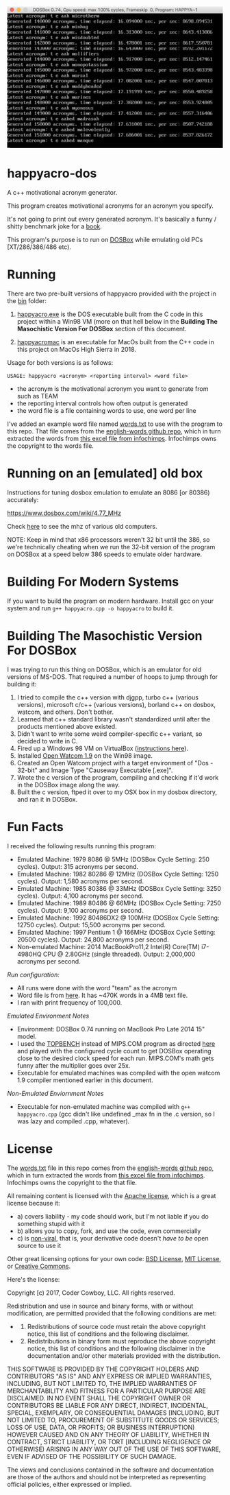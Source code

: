#

![](screenshot.png)

# happyacro-dos

A c++ motivational acronym generator.

This program creates motivational acronyms for an acronym you specify. 

It's not going to print out every generated acronym. It's basically a funny / shitty benchmark joke for a [book](http://www.happyacro.com).

This program's purpose is to run on [DOSBox](https://www.dosbox.com/) while emulating old PCs [XT/286/386/486 etc).

# Running

There are two pre-built versions of happyacro provided with the project in the [bin](bin) folder: 

1. [happyacro.exe](bin/happyacro.exe) is the DOS executable built from the C code in this project within a Win98 VM (more on that hell below in the **Building The Masochistic Version For DOSBox** section of this document. 

2. [happyacromac](bin/happyacromac) is an executable for MacOs built from the C++ code in this project on MacOs High Sierra in 2018. 

Usage for both versions is as follows: 

	USAGE: happyacro <acronym> <reporting interval> <word file>

- the acronym is the motivational acronym you want to generate from such as TEAM
- the reporting interval controls how often output is generated
- the word file is a file containing words to use, one word per line 

I've added an example word file named [words.txt](bin/words.txt) to use with the program to this repo. That file comes from the [english-words github repo](https://github.com/dwyl/english-words), which in turn extracted the words from [this excel file from infochimps](http://www.infochimps.com/datasets/word-list-350000-simple-english-words-excel-readable). Infochimps owns the copyright to the words file. 

# Running on an [emulated] old box

Instructions for tuning dosbox emulation to emulate an 8086 [or 80386) accurately: 

https://www.dosbox.com/wiki/4.77_MHz

Check [here](https://en.wikipedia.org/wiki/List_of_Intel_microprocessors) to see the mhz of various old computers.

NOTE: Keep in mind that x86 processors weren't 32 bit until the 386, so we're technically cheating when we run the 32-bit version of the program on DOSBox at a speed below 386 speeds to emulate older hardware.

# Building For Modern Systems

If you want to build the program on modern hardware. Install gcc on your system and run `g++ happyacro.cpp -o happyacro` to build it.

# Building The Masochistic Version For DOSBox

I was trying to run this thing on DOSBox, which is an emulator for old versions of MS-DOS. That required a number of hoops to jump through for building it:

1. I tried to compile the c++ version with djgpp, turbo c++ (various versions), microsoft c/c++ (various versions), borland c++ on dosbox, watcom, and others. Don't bother.
2. Learned that c++ standard library wasn't standardized until after the products mentioned above existed.
3. Didn't want to write some weird compiler-specific c++ variant, so decided to write in C. 
4. Fired up a Windows 98 VM on VirtualBox ([instructions here](Win982018VM.md)).
6. Installed [Open Watcom 1.9](http://www.openwatcom.org) on the Win98 image.
7. Created an Open Watcom project with a target environment of "Dos - 32-bit" and Image Type "Causeway Executable [.exe]".
8. Wrote the c version of the program, compiling and checking if it'd work in the DOSBox image along the way. 
9. Built the c version, ftped it over to my OSX box in my dosbox directory, and ran it in DOSBox. 


# Fun Facts

I received the following results running this program: 

- Emulated Machine: 1979 8086 @ 5MHz (DOSBox Cycle Setting: 250 cycles). Output: 315 acronyms per second.
- Emulated Machine: 1982 80286 @ 12MHz (DOSBox Cycle Setting: 1250 cycles). Output: 1,580 acronyms per second.
- Emulated Machine: 1985 80386 @ 33MHz (DOSBox Cycle Setting: 3250 cycles). Output: 4,100 acronyms per second.
- Emulated Machine: 1989 80486 @ 66MHz (DOSBox Cycle Setting: 7250 cycles). Output: 9,100 acronyms per second.
- Emulated Machine: 1992 80486DX2 @ 100MHz (DOSBox Cycle Setting: 12750 cycles). Output: 15,500 acronyms per second.
- Emulated Machine: 1997 Pentium 1 @ 166MHz (DOSBox Cycle Setting: 20500 cycles). Output: 24,800 acronyms per second.  
- Non-emulated Machine: 2014 MacBookPro11,2 Intel(R) Core(TM) i7-4980HQ CPU @ 2.80GHz (single threaded). Output: 2,000,000 acronyms per second.

*Run configuration:*

- All runs were done with the word "team" as the acronym
- Word file is from [here](https://github.com/dwyl/english-words). It has ~470K words in a 4MB text file.
- I ran with print frequency of 100,000.

*Emulated Environment Notes*

- Environment: DOSBox 0.74 running on MacBook Pro Late 2014 15" model.
- I used the [TOPBENCH](https://dosbenchmark.wordpress.com/) instead of MIPS.COM program as directed [here](ttps://www.dosbox.com/wiki/4.77_MHz) and played with the configured cycle count to get DOSBox operating close to the desired clock speed for each run. MIPS.COM's math gets funny after the multiplier goes over 25x. 
- Executable for emulated machines was compiled with the open watcom 1.9 compiler mentioned earlier in this document.

*Non-Emulated Enviornment Notes*

- Executable for non-emulated machine was compiled with `g++ happyacro.cpp` (gcc didn't like undefined _max fn in the .c version, so I was lazy and compiled .cpp, whatever).

# License

The [words.txt](bin/words.txt) file in this repo comes from the [english-words github repo](https://github.com/dwyl/english-words), which in turn extracted the words from [this excel file from infochimps](http://www.infochimps.com/datasets/word-list-350000-simple-english-words-excel-readable). Infochimps owns the copyright to the that file. 

All remaining content is licensed with the [Apache license](http://en.wikipedia.org/wiki/Apache_license), which is a great license because it:

* a) covers liability - my code should work, but I'm not liable if you do something stupid with it
* b) allows you to copy, fork, and use the code, even commercially
* c) is [non-viral](http://en.wikipedia.org/wiki/Viral_license), that is, your derivative code doesn't *have to be* open source to use it

Other great licensing options for your own code: [BSD License](https://en.wikipedia.org/wiki/BSD_licenses), [MIT License](https://en.wikipedia.org/wiki/MIT_License), or [Creative Commons](https://en.wikipedia.org/wiki/Creative_Commons_license).

Here's the license:

Copyright [c) 2017, Coder Cowboy, LLC. All rights reserved.

Redistribution and use in source and binary forms, with or without
modification, are permitted provided that the following conditions are met:
* 1. Redistributions of source code must retain the above copyright notice, this
list of conditions and the following disclaimer.
* 2. Redistributions in binary form must reproduce the above copyright notice,
this list of conditions and the following disclaimer in the documentation
and/or other materials provided with the distribution.
  
THIS SOFTWARE IS PROVIDED BY THE COPYRIGHT HOLDERS AND CONTRIBUTORS "AS IS" AND
ANY EXPRESS OR IMPLIED WARRANTIES, INCLUDING, BUT NOT LIMITED TO, THE IMPLIED
WARRANTIES OF MERCHANTABILITY AND FITNESS FOR A PARTICULAR PURPOSE ARE
DISCLAIMED. IN NO EVENT SHALL THE COPYRIGHT OWNER OR CONTRIBUTORS BE LIABLE FOR
ANY DIRECT, INDIRECT, INCIDENTAL, SPECIAL, EXEMPLARY, OR CONSEQUENTIAL DAMAGES
[INCLUDING, BUT NOT LIMITED TO, PROCUREMENT OF SUBSTITUTE GOODS OR SERVICES;
LOSS OF USE, DATA, OR PROFITS; OR BUSINESS INTERRUPTION) HOWEVER CAUSED AND
ON ANY THEORY OF LIABILITY, WHETHER IN CONTRACT, STRICT LIABILITY, OR TORT
[INCLUDING NEGLIGENCE OR OTHERWISE) ARISING IN ANY WAY OUT OF THE USE OF THIS
SOFTWARE, EVEN IF ADVISED OF THE POSSIBILITY OF SUCH DAMAGE.
  
The views and conclusions contained in the software and documentation are those
of the authors and should not be interpreted as representing official policies,
either expressed or implied.